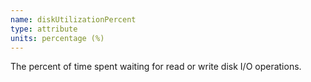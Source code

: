 ```yaml
---
name: diskUtilizationPercent
type: attribute
units: percentage (%)
---
```


The percent of time spent waiting for read or write disk I/O operations.